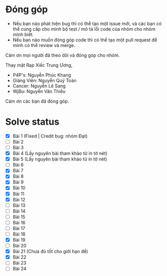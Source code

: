 # Đóng góp
- Nếu bạn nào phát hiện bug thì có thể tạo một issue mới, và các bạn có thể cung cấp cho mình bộ test / mô tả lỗi code của nhóm cho nhóm mình biết.
- Nếu bạn nào muốn đóng góp code thì có thể tạo một pull request để mình có thể review và merge.

Cảm ơn mọi người đã theo dõi và đóng góp cho nhóm.

Thay mặt Rạp Xiếc Trung Ương,
- P4P's: Nguyễn Phúc Khang
- Giảng Viên: Nguyễn Quý Toàn
- Cancer: Nguyễn Lê Sang
- WjBu: Nguyễn Văn Thiều

Cảm ơn các bạn đã đóng góp.
# Solve status
- [x] Bài 1 (Fixed | Credit bug: nhóm Đạt)
- [ ] Bài 2
- [ ] Bài 3
- [x] Bài 4 (Lấy nguyên bài tham khảo từ ín tờ nét)
- [X] Bài 5 (Lấy nguyên bài tham khảo từ ín tờ nét)
- [ ] Bài 6
- [x] Bài 7
- [x] Bài 8
- [x] Bài 9
- [x] Bài 10
- [x] Bài 11
- [x] Bài 12
- [ ] Bài 13
- [ ] Bài 14
- [ ] Bài 15
- [ ] Bài 16
- [ ] Bài 17
- [ ] Bài 18
- [x] Bài 19
- [ ] Bài 20
- [x] Bài 21 (Chưa đủ tốt cho giới hạn đề)
- [x] Bài 22
- [ ] Bài 23
- [ ] Bài 24

